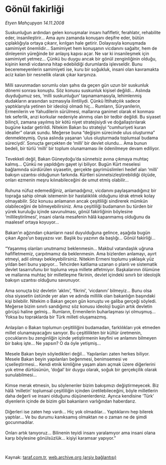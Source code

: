 # Gönül fakirliği

*Etyen Mahçupyan 14.11.2008*

<div class="taraf_structure_2col_1zq">
<div class="margen_n">



 <p>Suskunluğun ardından gelen konuşmalar insanı hafifletir, ferahlatır, rehabilite eder, insanileştirir... Ama aynı zamanda konuşanı deşifre eder, bütün çıplaklığıyla ortaya çıkarır, kırılgan hale getirir. Dolayısıyla konuşmada samimiyet önemlidir... Samimiyet hem konuşanın vicdanını sağaltır, hem de dinleyenin yüreğinde bir anlayış kapısı açar. Ne var ki insanileşmek için samimiyet yetmez... Çünkü bu duygu ancak bir gönül zenginliğinin olduğu, kişinin kendi vicdanına hitap edebildiği durumlarda işlevseldir. Bunu beceremeyenlerin samimiyeti ise, kuru bir soğukluk, insani olan kavramakta aciz kalan bir nesnellik olarak çıkar karşınıza. <br/><br/>Milli savunmadan sorumlu olan şahıs da geçen gün uzun bir suskunluk dönemi sonrası konuştu. Söz konusu suskunluk kişisel değildi... Aslında duyduğumuz ses, ‘milli suskunluğun’ taşınamamasıyla, lehimlenmiş dudakların arasından sızmasıyla ilintiliydi. Çünkü İttihatçılık sadece yaptıklarıyla yetinen bir ideoloji olmadı hiç... Rumların, Süryanilerin, Ermenilerin ve Yahudilerin sürülmesi, mallarına ganimet olarak el konması tek seferlik, arızi korkular nedeniyle alınmış olan bir tedbir değildi. Bu siyaset bilinçli, zamana yayılmış bir kötü niyet stratejisiydi ve doğallaştırılarak bugüne kadar getirildi. Nitekim Bakan bu stratejiyi “cumhuriyeti kuran idealler” olarak sundu. Meğerse buna “değişim sürecinde ulus oluşturma” denmekteymiş. Oysa aslında yaşanan ‘ulus oluşturmada toplumsal budama süreciydi’. Sonuçta gerçekten de ‘milli’ bir devlet olundu... Ama bunun bedeli, bir türlü ‘milli’ bir toplum olunamaması ile ödenilmeye devam ediliyor. <br/><br/>Tevekkeli değil, Bakan Güneydoğu’da sünnetsiz avına çıkmaya muhtaç kalmış... Çünkü ne yapıldığını gayet iyi biliyor. Bugün Kürt meselesi bağlamında sürdürülen siyasetin, gerçekte gayrimüslimleri hedef alan ‘milli’ bakışın uzantısı olduğunun farkında. Kürtleri sünnetsizleştirebildiği ölçüde, onları ezmenin meşru kılınabileceğini de umut etmiş olabilir... <br/><br/>Ruhuna nüfuz edemediğiniz, anlamadığınız, vicdanını paylaşamadığınız bir toprağa sahip olmak istemenin bir hastalıklılık olduğunu idrak etmek kolay olmayabilir. Söz konusu anlamanın ancak çeşitliliği sindirerek mümkün olabileceğini de bilmeyebilirsiniz. Ama çeşitliliği budamanın bu türden bir yürek kuruluğu içinde savunulması, gönül fakirliğinin böylesine ‘millileştirilmesi’, insani olanla mesafenin hâlâ kapanmamış olduğunu da maalesef ortaya koyuyor... <br/><br/>Bakan’ın ağzından çıkanların nasıl duyulduğuna gelince, aşağıda bugün çıkan <i>Agos</i>’un başyazısı var. Başlık bu yazının da başlığı... Gönül fakirliği... <br/><br/>“Yaşanmış olanları unutmamız beklenmesin... Makbul vatandaşlık uğruna hafifletmemiz, çarpıtmamız da beklenmesin. Ama bizlerden anlamayı, ayırt etmeyi, adil olmayı bekleyebilirsiniz. Nitekim Ermeni toplumu yaklaşık yüz yıldan beri bunu yapıyor... Tehcirden katliama uzanan o planlı ve sistematik devlet tasarrufunu bir topluma veya millete atfetmiyor. Başkalarının ölümüne ve mallarına muhtaç bir milletleşme fikrinin, devlet içindeki sınırlı bir ideolojik bakışın uzantısı olduğunu savunuyor. <br/><br/>Ama sonuçta biz devletin ‘aklını’, ‘fikrini’, ‘vicdanını’ bilmeyiz... Bunu olsa olsa siyasetin üstünde yer alan ve adında millilik olan bakanlığın başındaki kişi bilebilir. Nitekim o Bakan geçen gün konuştu ve galiba gerçeği söyledi. Meğerse bizim sınırlı sandığımız söz konusu ideoloji bugün artık devletin görüşü haline gelmiş... Rumların, Ermenilerin buharlaşması iyi olmuşmuş... Yoksa bu topraklarda bir Türk milleti oluşamazmış. <br/><br/>Anlaşılan o Bakan toplumun çeşitliliğini budamadan, farklılıkları yok etmeden millet olunamayacağını sanıyor. Bu çeşitlilikten bir kültür üretmenin, çocuklarını bu zenginliğin içinde yetiştirmenin keyfini ve anlamını bilmeyen bir bakış işte... Ne yapsın? O da öyle yetişmiş... <br/><br/>Mesele Bakan beyin söyledikleri değil... Yapılanları zaten herkes biliyor. Mesele Bakan beyin yapılanları beğenmesi, benimsemesi ve içselleştirmesi... Kendi etnik kimliğine yaşam alanı açmak üzere diğerlerini yok etme dürtüsünün, ‘doğal’ bir duygu olarak, soğuk bir gerçekçilik olarak sunulabilmesi... <br/><br/>Kimse merak etmesin, bu söylenenler bizim bakışımızı değiştirmeyecek. Biz hâlâ ‘milletin’ toplumsal çeşitliliğin içinden üretilebileceğini, böyle milletlerin daha değerli ve insani olduğunu düşünenlerdeniz. Ayrıca kendisine ‘Türk’ diyenlerin içinde de bizim gibi bakanların varlığından haberdarız. <br/><br/>Diğerleri ise zaten hep vardı... Hiç yok olmadılar... Yaptıklarını hep bilerek yaptılar... Ve bu durumu kanıksamış olmaktan ne o zaman ne de şimdi gocunmadılar. <br/><br/>Onları artık tanıyoruz... Bilinenin teyidi insanı yaralamıyor ama insani olana karşı böylesine gönülsüzlük... kişiyi karamsar yapıyor.” </p>

<br/>


<div id="taraf_not">
</div>

</div>


</div>

Kaynak: [taraf.com.tr](http://www.taraf.com.tr/makale/2666.htm), [web.archive.org (arşiv bağlantısı)](http://web.archive.org/web/20090107032257/http://www.taraf.com.tr/makale/2666.htm)
